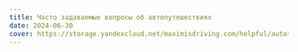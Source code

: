 ```yaml
---
title: Часто задаваемые вопросы об автопутешествиях
date: 2024-06-30
cover: https://storage.yandexcloud.net/maximisdriving.com/helpful/autotravel-faq.jpg
---
```



